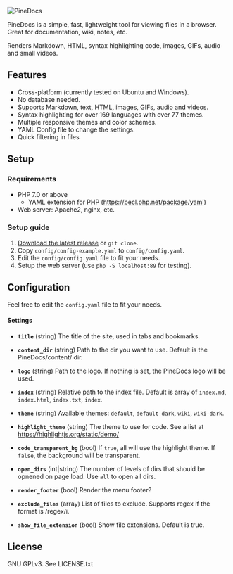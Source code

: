 ![PineDocs](https://i.imgur.com/sNOMpuK.png)

PineDocs is a simple, fast, lightweight tool for viewing files in a browser. Great for documentation, wiki, notes, etc.

Renders Markdown, HTML, syntax highlighting code, images, GIFs, audio and small videos.

## Features
- Cross-platform (currently tested on Ubuntu and Windows).
- No database needed.
- Supports Markdown, text, HTML, images, GIFs, audio and videos.
- Syntax highlighting for over 169 languages with over 77 themes.
- Multiple responsive themes and color schemes.
- YAML Config file to change the settings.
- Quick filtering in files


## Setup
### Requirements
- PHP 7.0 or above
	- YAML extension for PHP (https://pecl.php.net/package/yaml)
- Web server: Apache2, nginx, etc.


### Setup guide
1. [Download the latest release](https://github.com/xy2z/PineDocs/releases) or `git clone`.
1. Copy `config/config-example.yaml` to `config/config.yaml`.
1. Edit the `config/config.yaml` file to fit your needs.
1. Setup the web server (use `php -S localhost:89` for testing).


## Configuration
Feel free to edit the `config.yaml` file to fit your needs.


#### Settings
- **`title`**  (string) The title of the site, used in tabs and bookmarks.

- **`content_dir`** (string) Path to the dir you want to use. Default is the PineDocs/content/ dir.

- **`logo`** (string) Path to the logo. If nothing is set, the PineDocs logo will be used.

- **`index`** (string) Relative path to the index file. Default is array of `index.md`, `index.html`, `index.txt`, `index`.

- **`theme`** (string) Available themes: `default`, `default-dark`, `wiki`, `wiki-dark`.

- **`highlight_theme`** (string) The theme to use for code. See a list at https://highlightjs.org/static/demo/

- **`code_transparent_bg`** (bool) If `true`, all  will use the highlight theme. If `false`, the background will be transparent.

- **`open_dirs`** (int|string) The number of levels of dirs that should be opnened on page load. Use `all` to open all dirs.

- **`render_footer`** (bool) Render the menu footer?

- **`exclude_files`** (array) List of files to exclude. Supports regex if the format is /regex/i.

- **`show_file_extension`** (bool) Show file extensions. Default is true.


## License
GNU GPLv3. See LICENSE.txt
